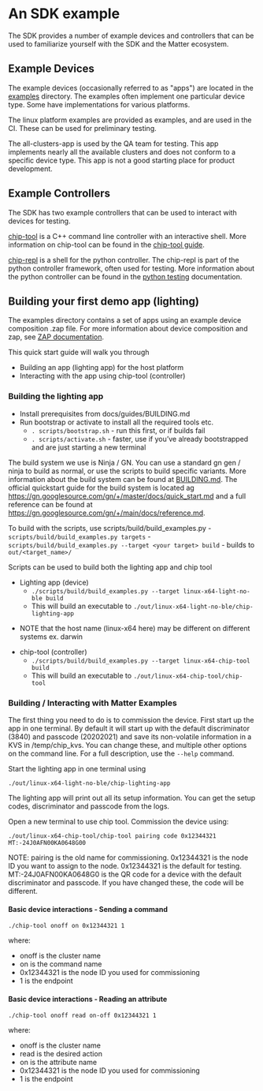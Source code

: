 # An SDK example

The SDK provides a number of example devices and controllers that can be used to
familiarize yourself with the SDK and the Matter ecosystem.

## Example Devices

The example devices (occasionally referred to as "apps") are located in the
[examples](../../examples/) directory. The examples often implement one
particular device type. Some have implementations for various platforms.

The linux platform examples are provided as examples, and are used in the CI.
These can be used for preliminary testing.

The all-clusters-app is used by the QA team for testing. This app implements
nearly all the available clusters and does not conform to a specific device
type. This app is not a good starting place for product development.

## Example Controllers

The SDK has two example controllers that can be used to interact with devices
for testing.

[chip-tool](../../examples/chip-tool/) is a C++ command line controller with an
interactive shell. More information on chip-tool can be found in the
[chip-tool guide](../guides/chip_tool_guide.md).

[chip-repl](../../src/controller/python/chip-repl.py) is a shell for the python
controller. The chip-repl is part of the python controller framework, often used
for testing. More information about the python controller can be found in the
[python testing](../testing/python.md) documentation.

## Building your first demo app (lighting)

The examples directory contains a set of apps using an example device
composition \.zap file. For more information about device composition and zap,
see [ZAP documentation](./zap.md).

This quick start guide will walk you through

-   Building an app (lighting app) for the host platform
-   Interacting with the app using chip\-tool \(controller\)

### Building the lighting app

-   Install prerequisites from docs/guides/BUILDING\.md
-   Run bootstrap or activate to install all the required tools etc.
    -   `. scripts/bootstrap.sh` \- run this first\, or if builds fail
    -   `. scripts/activate.sh` \- faster\, use if you’ve already bootstrapped
        and are just starting a new terminal

The build system we use is Ninja / GN. You can use a standard gn gen / ninja to
build as normal, or use the scripts to build specific variants. More information
about the build system can be found at [BUILDING.md](../guides/BUILDING.md). The
official quickstart guide for the build system is located ag
https://gn.googlesource.com/gn/+/master/docs/quick_start.md and a full reference
can be found at https://gn.googlesource.com/gn/+/main/docs/reference.md.

To build with the scripts, use scripts/build/build_examples\.py -
`scripts/build/build_examples.py targets` -
`scripts/build/build_examples.py --target <your target> build` - builds to
`out/<target_name>/`

Scripts can be used to build both the lighting app and chip tool

-   Lighting app \(device\)
    -   `./scripts/build/build_examples.py --target linux-x64-light-no-ble build`
    -   This will build an executable to
        `./out/linux-x64-light-no-ble/chip-lighting-app`

*   NOTE that the host name (linux-x64 here) may be different on different
    systems ex. darwin

-   chip-tool (controller)
    -   `./scripts/build/build_examples.py --target linux-x64-chip-tool build`
    -   This will build an executable to `./out/linux-x64-chip-tool/chip-tool`

### Building / Interacting with Matter Examples

The first thing you need to do is to commission the device. First start up the
app in one terminal. By default it will start up with the default discriminator
(3840) and passcode (20202021) and save its non-volatile information in a KVS in
/temp/chip_kvs. You can change these, and multiple other options on the command
line. For a full description, use the `--help` command.

Start the lighting app in one terminal using

`./out/linux-x64-light-no-ble/chip-lighting-app`

The lighting app will print out all its setup information. You can get the setup
codes, discriminator and passcode from the logs.

Open a new terminal to use chip tool. Commission the device using:

`./out/linux-x64-chip-tool/chip-tool pairing code 0x12344321 MT:-24J0AFN00KA0648G00`

NOTE: pairing is the old name for commissioning. 0x12344321 is the node ID you
want to assign to the node. 0x12344321 is the default for testing.
MT:-24J0AFN00KA0648G0 is the QR code for a device with the default discriminator
and passcode. If you have changed these, the code will be different.

#### Basic device interactions - Sending a command

`./chip-tool onoff on 0x12344321 1`

where:

-   onoff is the cluster name
-   on is the command name
-   0x12344321 is the node ID you used for commissioning
-   1 is the endpoint

#### Basic device interactions - Reading an attribute

`./chip-tool onoff read on-off 0x12344321 1`

where:

-   onoff is the cluster name
-   read is the desired action
-   on is the attribute name
-   0x12344321 is the node ID you used for commissioning
-   1 is the endpoint
